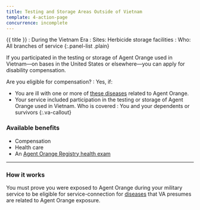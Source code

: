 ```yaml
---
title: Testing and Storage Areas Outside of Vietnam
template: 4-action-page
concurrence: incomplete
---
```


{{ title }}
: During the Vietnam Era
: Sites: Herbicide storage facilities
: Who: All branches of service
{:.panel-list .plain}

If you participated in the testing or storage of Agent Orange used in Vietnam—on bases in the United States or elsewhere—you can apply for disability compensation.


Are you eligible for compensation?
: Yes, if:
- You are ill with one or more of [these diseases](/disability-benefits/conditions/exposure-to-hazardous-materials/agent-orange/diseases/) related to Agent Orange.
- Your service included participation in the testing or storage of Agent Orange used in Vietnam.
Who is covered
: You and your dependents or survivors
{:.va-callout}


### Available benefits
- Compensation
- Health care
- An [Agent Orange Registry health exam](/disability-benefits/conditions/exposure-to-hazardous-materials/agent-orange/registry-health-exam/)

----- 

### How it works
You must prove you were exposed to Agent Orange during your military service to be eligible for service-connection for [diseases](/disability-benefits/conditions/exposure-to-hazardous-materials/agent-orange/diseases/) that VA presumes are related to Agent Orange exposure.
